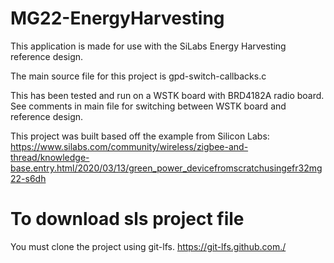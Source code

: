 # MG22-EnergyHarvesting

This application is made for use with the SiLabs Energy Harvesting reference design. 

The main source file for this project is gpd-switch-callbacks.c

This has been tested and run on a WSTK board with BRD4182A radio board. See comments in main file for switching between WSTK board and reference design.

This project was built based off the example from Silicon Labs:
https://www.silabs.com/community/wireless/zigbee-and-thread/knowledge-base.entry.html/2020/03/13/green_power_devicefromscratchusingefr32mg22-s6dh

# To download sls project file
You must clone the project using git-lfs.
https://git-lfs.github.com./
